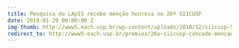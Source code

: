 ```yaml
---
title: Pesquisa do LApIS recebe menção honrosa no 26º SIICUSP
date: 2019-01-29 00:00:00 Z
img-thumb: http://www5.each.usp.br/wp-content/uploads/2018/12/siicusp-563x353.jpg
redirect_to: http://www5.each.usp.br/premios/26o-siicusp-concede-mencao-honrosa-para-quatro-trabalhos-da-each/
---
```


